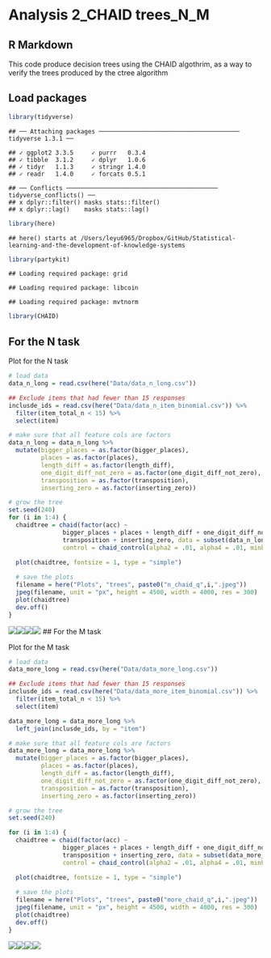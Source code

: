 Analysis 2\_CHAID trees\_N\_M
================

## R Markdown

This code produce decision trees using the CHAID algothrim, as a way to
verify the trees produced by the ctree algorithm

## Load packages

``` r
library(tidyverse)
```

    ## ── Attaching packages ─────────────────────────────────────── tidyverse 1.3.1 ──

    ## ✓ ggplot2 3.3.5     ✓ purrr   0.3.4
    ## ✓ tibble  3.1.2     ✓ dplyr   1.0.6
    ## ✓ tidyr   1.1.3     ✓ stringr 1.4.0
    ## ✓ readr   1.4.0     ✓ forcats 0.5.1

    ## ── Conflicts ────────────────────────────────────────── tidyverse_conflicts() ──
    ## x dplyr::filter() masks stats::filter()
    ## x dplyr::lag()    masks stats::lag()

``` r
library(here)
```

    ## here() starts at /Users/leyu6965/Dropbox/GitHub/Statistical-learning-and-the-development-of-knowledge-systems

``` r
library(partykit)
```

    ## Loading required package: grid

    ## Loading required package: libcoin

    ## Loading required package: mvtnorm

``` r
library(CHAID)
```

## For the N task

Plot for the N task

``` r
# load data
data_n_long = read.csv(here("Data/data_n_long.csv"))

## Exclude items that had fewer than 15 responses
inclusde_ids = read.csv(here("Data/data_n_item_binomial.csv")) %>%
  filter(item_total_n < 15) %>%
  select(item)

# make sure that all feature cols are factors
data_n_long = data_n_long %>%
  mutate(bigger_places = as.factor(bigger_places),
         places = as.factor(places),
         length_diff = as.factor(length_diff),
         one_digit_diff_not_zero = as.factor(one_digit_diff_not_zero),
         transposition = as.factor(transposition),
         inserting_zero = as.factor(inserting_zero))

# grow the tree
set.seed(240)
for (i in 1:4) {
  chaidtree = chaid(factor(acc) ~ 
               bigger_places + places + length_diff + one_digit_diff_not_zero +
               transposition + inserting_zero, data = subset(data_n_long, quartile == i),
               control = chaid_control(alpha2 = .01, alpha4 = .01, minbucket = 50))

  plot(chaidtree, fontsize = 1, type = "simple")
  
  # save the plots
  filename = here("Plots", "trees", paste0("n_chaid_q",i,".jpeg"))
  jpeg(filename, unit = "px", height = 4500, width = 4000, res = 300)
  plot(chaidtree)
  dev.off()
}
```

![](Analysis-2_CHAID-trees_N_M_files/figure-gfm/unnamed-chunk-1-1.png)<!-- -->![](Analysis-2_CHAID-trees_N_M_files/figure-gfm/unnamed-chunk-1-2.png)<!-- -->![](Analysis-2_CHAID-trees_N_M_files/figure-gfm/unnamed-chunk-1-3.png)<!-- -->![](Analysis-2_CHAID-trees_N_M_files/figure-gfm/unnamed-chunk-1-4.png)<!-- -->
\#\# For the M task

Plot for the M task

``` r
# load data
data_more_long = read.csv(here("Data/data_more_long.csv"))

## Exclude items that had fewer than 15 responses
inclusde_ids = read.csv(here("Data/data_more_item_binomial.csv")) %>%
  filter(item_total_n < 15) %>%
  select(item)

data_more_long = data_more_long %>%
  left_join(inclusde_ids, by = "item")

# make sure that all feature cols are factors
data_more_long = data_more_long %>%
  mutate(bigger_places = as.factor(bigger_places),
         places = as.factor(places),
         length_diff = as.factor(length_diff),
         one_digit_diff_not_zero = as.factor(one_digit_diff_not_zero),
         transposition = as.factor(transposition),
         inserting_zero = as.factor(inserting_zero))

# grow the tree
set.seed(240)

for (i in 1:4) {
  chaidtree = chaid(factor(acc) ~ 
               bigger_places + places + length_diff + one_digit_diff_not_zero +
               transposition + inserting_zero, data = subset(data_more_long, quartile == i),
               control = chaid_control(alpha2 = .01, alpha4 = .01, minbucket = 30))

  plot(chaidtree, fontsize = 1, type = "simple")
  
  # save the plots
  filename = here("Plots", "trees", paste0("more_chaid_q",i,".jpeg"))
  jpeg(filename, unit = "px", height = 4500, width = 4000, res = 300)
  plot(chaidtree)
  dev.off()
}
```

![](Analysis-2_CHAID-trees_N_M_files/figure-gfm/unnamed-chunk-2-1.png)<!-- -->![](Analysis-2_CHAID-trees_N_M_files/figure-gfm/unnamed-chunk-2-2.png)<!-- -->![](Analysis-2_CHAID-trees_N_M_files/figure-gfm/unnamed-chunk-2-3.png)<!-- -->![](Analysis-2_CHAID-trees_N_M_files/figure-gfm/unnamed-chunk-2-4.png)<!-- -->
